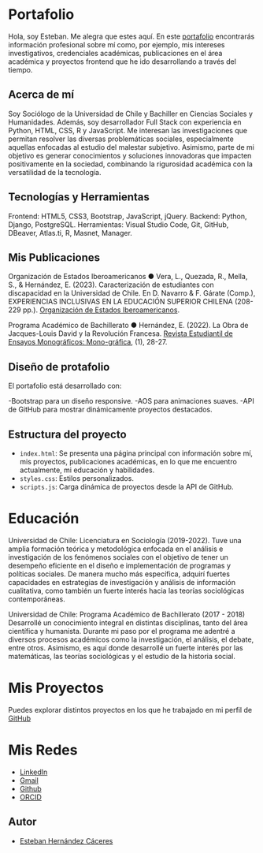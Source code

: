 # Portafolio

Hola, soy Esteban.
Me alegra que estes aquí.
En este [portafolio](https://stivhc.github.io/Portafolio/) encontrarás información profesional sobre mí como, por ejemplo, mis intereses investigativos, credenciales académicas, publicaciones en el área académica y proyectos frontend que he ido desarrollando a través del tiempo.

## Acerca de mí
Soy Sociólogo de la Universidad de Chile y Bachiller en Ciencias Sociales y Humanidades. Además, soy desarrollador Full Stack con experiencia en Python, HTML, CSS, R y JavaScript. Me interesan las investigaciones que permitan resolver las diversas problemáticas sociales, especialmente aquellas enfocadas al estudio del malestar subjetivo. Asimismo, parte de mi objetivo es generar conocimientos y soluciones innovadoras que impacten positivamente en la sociedad, combinando la rigurosidad académica con la versatilidad de la tecnología. 

## Tecnologías y Herramientas
Frontend: HTML5, CSS3, Bootstrap, JavaScript, jQuery.
Backend: Python, Django, PostgreSQL.
Herramientas: Visual Studio Code, Git, GitHub, DBeaver, Atlas.ti, R, Masnet, Manager.

## Mis Publicaciones

Organización de Estados Iberoamericanos
  ● Vera, L., Quezada, R., Mella, S., & Hernández, E. (2023). Caracterización de estudiantes con discapacidad en la Universidad de Chile. En D. Navarro & F. Gárate (Comp.), EXPERIENCIAS INCLUSIVAS EN LA EDUCACIÓN SUPERIOR CHILENA (208-229 pp.). [Organización de Estados Iberoamericanos](https://oei.int/oficinas/chile/publicaciones/experiencias-inclusivas-en-la-educacion-superior-chilena). 

Programa Académico de Bachillerato
  ● Hernández, E. (2022). La Obra de Jacques-Louis David y la Revolución Francesa. [Revista Estudiantil de Ensayos Monográficos: Mono-gráfica](http://bachillerato.uchile.cl/monografias/monografias01/), (1), 28-27.

## Diseño de protafolio

El portafolio está desarrollado con:

  -Bootstrap para un diseño responsive.
  -AOS para animaciones suaves.
  -API de GitHub para mostrar dinámicamente proyectos destacados.

## Estructura del proyecto

  - ```index.html```: Se presenta una página principal con información sobre mí, mis proyectos, publicaciones académicas, en lo que me encuentro actualmente, mi educación y habilidades.
  - ```styles.css```: Estilos personalizados.
  - ```scripts.js```: Carga dinámica de proyectos desde la API de GitHub.

# Educación
Universidad de Chile: Licenciatura en Sociología (2019-2022).
Tuve una amplia formación teórica y metodológica enfocada en el análisis e investigación de los fenómenos sociales con el objetivo de tener un desempeño eficiente en el diseño e implementación de programas y políticas sociales. De manera mucho más específica, adquirí fuertes capacidades en estrategias de investigación y análisis de información cualitativa, como también un fuerte interés hacia las teorías sociológicas contemporáneas. 

Universidad de Chile: Programa Académico de Bachillerato (2017 - 2018)
Desarrollé un conocimiento integral en distintas disciplinas, tanto del área científica y humanista. Durante mi paso por el programa me adentré a diversos procesos académicos como la investigación, el análisis, el debate, entre otros. Asimismo, es aquí donde desarrollé un fuerte interés por las matemáticas, las teorías sociológicas y el estudio de la historia social. 

# Mis Proyectos
Puedes explorar distintos proyectos en los que he trabajado en mi perfil de [GitHub](https://github.com/stivhc)

# Mis Redes
  * [LinkedIn](https://www.linkedin.com/in/esteban-hern%C3%A1ndez-c%C3%A1ceres-979a46208/)
  *  [Gmail](esteban.alfonso999@gmail.com)
  *  [Github](https://github.com/stivhc)
  *  [ORCID](https://orcid.org/0000-0003-2845-6264)

## Autor

- [Esteban Hernández Cáceres](https://github.com/stivhc)
